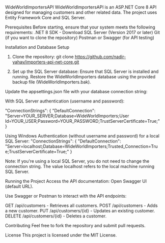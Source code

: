 WideWorldImportersAPI
WideWorldImportersAPI is an ASP.NET Core 8 API designed for managing customers and other related data. The project uses Entity Framework Core and SQL Server.

Prerequisites
Before starting, ensure that your system meets the following requirements:
.NET 8 SDK - Download
SQL Server (Version 2017 or later)
Git (if you want to clone the repository)
Postman or Swagger (for API testing)

Installation and Database Setup

1. Clone the repository:
git clone https://github.com/nadir-yahav/importers-api-net-core.git

3. Set up the SQL Server database:
Ensure that SQL Server is installed and running.
Restore the WideWorldImporters database using the provided backup file (WideWorldImporters.bak).

Update the appsettings.json file with your database connection string:

With SQL Server authentication (username and password):

"ConnectionStrings": {
  "DefaultConnection": "Server=YOUR_SERVER;Database=WideWorldImporters;User Id=YOUR_USER;Password=YOUR_PASSWORD;TrustServerCertificate=True;"
}

Using Windows Authentication (without username and password) for a local SQL Server:
"ConnectionStrings": {
  "DefaultConnection": "Server=localhost;Database=WideWorldImporters;Trusted_Connection=True;TrustServerCertificate=True;"
}

Note: If you're using a local SQL Server, you do not need to change the connection string. The value localhost refers to the local machine running SQL Server.

Running the Project
Access the API documentation:
Open Swagger UI (default URL).

Use Swagger or Postman to interact with the API endpoints:

GET /api/customers - Retrieves all customers.
POST /api/customers - Adds a new customer.
PUT /api/customers/{id} - Updates an existing customer.
DELETE /api/customers/{id} - Deletes a customer.

Contributing
Feel free to fork the repository and submit pull requests.

License
This project is licensed under the MIT License.

